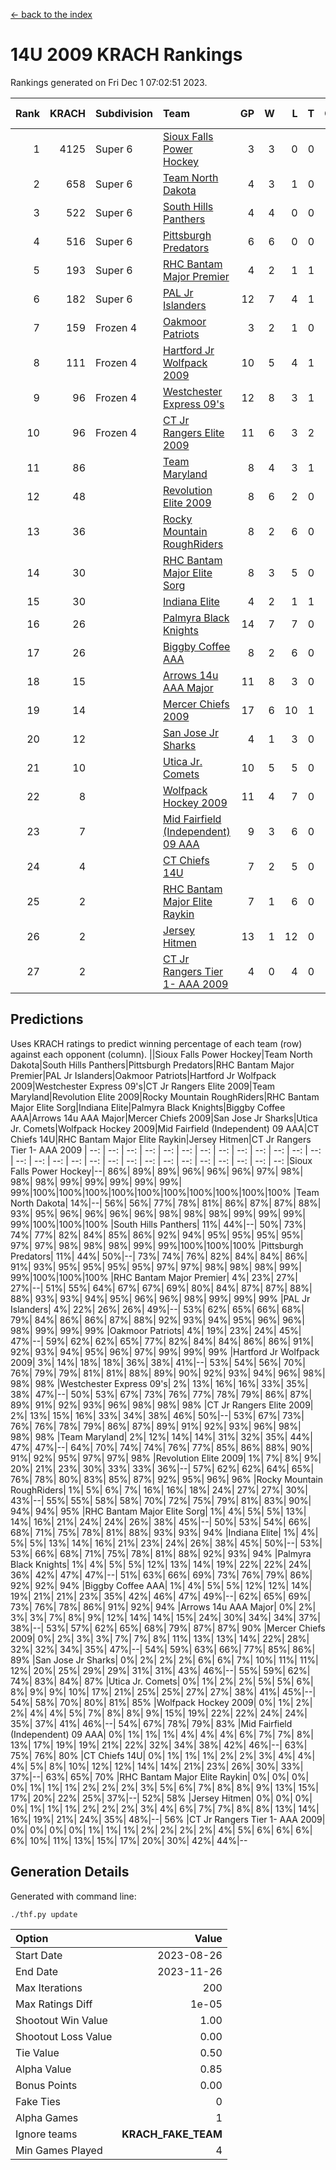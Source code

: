 [<- back to the index](readme.md)
# 14U 2009 KRACH Rankings
Rankings generated on Fri Dec  1 07:02:51 2023.

Rank|KRACH|Subdivision|Team|GP|W|L|T|OTW|OTL|SoS|Exp Wins|Win Diff
---:|---:|:---|:---|---:|---:|---:|---:|---:|---:|---:|---:|---:
1|4125|Super 6|[Sioux Falls Power Hockey](https://gamesheetstats.com/seasons/3664/teams/140999/schedule)|3|3|0|0|0|0|181|3.8|-0.0
2|658|Super 6|[Team North Dakota](https://gamesheetstats.com/seasons/3664/teams/141001/schedule)|4|3|1|0|0|0|870|3.8|-0.0
3|522|Super 6|[South Hills Panthers](https://gamesheetstats.com/seasons/3664/teams/160166/schedule)|4|4|0|0|0|0|16|4.9|0.0
4|516|Super 6|[Pittsburgh Predators](https://gamesheetstats.com/seasons/3664/teams/140995/schedule)|6|6|0|0|0|0|11|6.9|0.0
5|193|Super 6|[RHC Bantam Major Premier](https://gamesheetstats.com/seasons/3664/teams/140984/schedule)|4|2|1|1|0|0|112|3.4|0.0
6|182|Super 6|[PAL Jr Islanders](https://gamesheetstats.com/seasons/3664/teams/140990/schedule)|12|7|4|1|0|0|170|8.4|0.0
7|159|Frozen 4|[Oakmoor Patriots](https://gamesheetstats.com/seasons/3664/teams/141002/schedule)|3|2|1|0|1|0|181|2.8|-0.0
8|111|Frozen 4|[Hartford Jr Wolfpack 2009](https://gamesheetstats.com/seasons/3664/teams/140979/schedule)|10|5|4|1|0|0|312|6.4|0.0
9|96|Frozen 4|[Westchester Express 09's](https://gamesheetstats.com/seasons/3664/teams/140992/schedule)|12|8|3|1|1|1|52|9.4|0.0
10|96|Frozen 4|[CT Jr Rangers Elite 2009](https://gamesheetstats.com/seasons/3664/teams/140980/schedule)|11|6|3|2|1|0|76|7.9|0.0
11|86||[Team Maryland](https://gamesheetstats.com/seasons/3664/teams/140998/schedule)|8|4|3|1|0|0|79|5.4|0.0
12|48||[Revolution Elite 2009](https://gamesheetstats.com/seasons/3664/teams/140996/schedule)|8|6|2|0|0|0|25|6.9|0.0
13|36||[Rocky Mountain RoughRiders](https://gamesheetstats.com/seasons/3664/teams/144346/schedule)|8|2|6|0|0|0|610|2.8|-0.0
14|30||[RHC Bantam Major Elite Sorg](https://gamesheetstats.com/seasons/3664/teams/140985/schedule)|8|3|5|0|0|0|86|3.9|0.0
15|30||[Indiana Elite](https://gamesheetstats.com/seasons/3664/teams/144344/schedule)|4|2|1|1|0|0|16|3.4|0.0
16|26||[Palmyra Black Knights](https://gamesheetstats.com/seasons/3664/teams/140997/schedule)|14|7|7|0|0|0|123|7.9|0.0
17|26||[Biggby Coffee AAA](https://gamesheetstats.com/seasons/3664/teams/144343/schedule)|8|2|6|0|0|1|634|2.8|-0.0
18|15||[Arrows 14u AAA Major](https://gamesheetstats.com/seasons/3664/teams/140993/schedule)|11|8|3|0|0|0|12|8.9|0.0
19|14||[Mercer Chiefs 2009](https://gamesheetstats.com/seasons/3664/teams/140987/schedule)|17|6|10|1|1|1|64|7.4|0.0
20|12||[San Jose Jr Sharks](https://gamesheetstats.com/seasons/3664/teams/141003/schedule)|4|1|3|0|0|0|119|1.9|0.0
21|10||[Utica Jr. Comets](https://gamesheetstats.com/seasons/3664/teams/140994/schedule)|10|5|5|0|0|0|99|5.9|0.0
22|8||[Wolfpack Hockey 2009](https://gamesheetstats.com/seasons/3664/teams/140986/schedule)|11|4|7|0|0|1|35|4.9|0.0
23|7||[Mid Fairfield (Independent) 09 AAA](https://gamesheetstats.com/seasons/3664/teams/140981/schedule)|9|3|6|0|0|0|25|3.9|0.0
24|4||[CT Chiefs 14U](https://gamesheetstats.com/seasons/3664/teams/140982/schedule)|7|2|5|0|0|0|13|2.9|0.0
25|2||[RHC Bantam Major Elite Raykin](https://gamesheetstats.com/seasons/3664/teams/140989/schedule)|7|1|6|0|0|0|14|1.9|0.0
26|2||[Jersey Hitmen](https://gamesheetstats.com/seasons/3664/teams/140988/schedule)|13|1|12|0|0|0|94|1.9|0.0
27|2||[CT Jr Rangers Tier 1- AAA 2009](https://gamesheetstats.com/seasons/3664/teams/140983/schedule)|4|0|4|0|0|0|11|0.9|0.0

## Predictions
Uses KRACH ratings to predict winning percentage of each team (row) against each opponent (column).
||Sioux Falls Power Hockey|Team North Dakota|South Hills Panthers|Pittsburgh Predators|RHC Bantam Major Premier|PAL Jr Islanders|Oakmoor Patriots|Hartford Jr Wolfpack 2009|Westchester Express 09's|CT Jr Rangers Elite 2009|Team Maryland|Revolution Elite 2009|Rocky Mountain RoughRiders|RHC Bantam Major Elite Sorg|Indiana Elite|Palmyra Black Knights|Biggby Coffee AAA|Arrows 14u AAA Major|Mercer Chiefs 2009|San Jose Jr Sharks|Utica Jr. Comets|Wolfpack Hockey 2009|Mid Fairfield (Independent) 09 AAA|CT Chiefs 14U|RHC Bantam Major Elite Raykin|Jersey Hitmen|CT Jr Rangers Tier 1- AAA 2009
| --: | --: | --: | --: | --: | --: | --: | --: | --: | --: | --: | --: | --: | --: | --: | --: | --: | --: | --: | --: | --: | --: | --: | --: | --: | --: | --: | --: 
|Sioux Falls Power Hockey|--| 86%| 89%| 89%| 96%| 96%| 96%| 97%| 98%| 98%| 98%| 99%| 99%| 99%| 99%| 99%| 99%|100%|100%|100%|100%|100%|100%|100%|100%|100%|100%
|Team North Dakota| 14%|--| 56%| 56%| 77%| 78%| 81%| 86%| 87%| 87%| 88%| 93%| 95%| 96%| 96%| 96%| 96%| 98%| 98%| 98%| 99%| 99%| 99%| 99%|100%|100%|100%
|South Hills Panthers| 11%| 44%|--| 50%| 73%| 74%| 77%| 82%| 84%| 85%| 86%| 92%| 94%| 95%| 95%| 95%| 95%| 97%| 97%| 98%| 98%| 98%| 99%| 99%|100%|100%|100%
|Pittsburgh Predators| 11%| 44%| 50%|--| 73%| 74%| 76%| 82%| 84%| 84%| 86%| 91%| 93%| 95%| 95%| 95%| 95%| 97%| 97%| 98%| 98%| 98%| 99%| 99%|100%|100%|100%
|RHC Bantam Major Premier|  4%| 23%| 27%| 27%|--| 51%| 55%| 64%| 67%| 67%| 69%| 80%| 84%| 87%| 87%| 88%| 88%| 93%| 93%| 94%| 95%| 96%| 96%| 98%| 99%| 99%| 99%
|PAL Jr Islanders|  4%| 22%| 26%| 26%| 49%|--| 53%| 62%| 65%| 66%| 68%| 79%| 84%| 86%| 86%| 87%| 88%| 92%| 93%| 94%| 95%| 96%| 96%| 98%| 99%| 99%| 99%
|Oakmoor Patriots|  4%| 19%| 23%| 24%| 45%| 47%|--| 59%| 62%| 62%| 65%| 77%| 82%| 84%| 84%| 86%| 86%| 91%| 92%| 93%| 94%| 95%| 96%| 97%| 99%| 99%| 99%
|Hartford Jr Wolfpack 2009|  3%| 14%| 18%| 18%| 36%| 38%| 41%|--| 53%| 54%| 56%| 70%| 76%| 79%| 79%| 81%| 81%| 88%| 89%| 90%| 92%| 93%| 94%| 96%| 98%| 98%| 98%
|Westchester Express 09's|  2%| 13%| 16%| 16%| 33%| 35%| 38%| 47%|--| 50%| 53%| 67%| 73%| 76%| 77%| 78%| 79%| 86%| 87%| 89%| 91%| 92%| 93%| 96%| 98%| 98%| 98%
|CT Jr Rangers Elite 2009|  2%| 13%| 15%| 16%| 33%| 34%| 38%| 46%| 50%|--| 53%| 67%| 73%| 76%| 76%| 78%| 79%| 86%| 87%| 89%| 91%| 92%| 93%| 96%| 98%| 98%| 98%
|Team Maryland|  2%| 12%| 14%| 14%| 31%| 32%| 35%| 44%| 47%| 47%|--| 64%| 70%| 74%| 74%| 76%| 77%| 85%| 86%| 88%| 90%| 91%| 92%| 95%| 97%| 97%| 98%
|Revolution Elite 2009|  1%|  7%|  8%|  9%| 20%| 21%| 23%| 30%| 33%| 33%| 36%|--| 57%| 62%| 62%| 64%| 65%| 76%| 78%| 80%| 83%| 85%| 87%| 92%| 95%| 96%| 96%
|Rocky Mountain RoughRiders|  1%|  5%|  6%|  7%| 16%| 16%| 18%| 24%| 27%| 27%| 30%| 43%|--| 55%| 55%| 58%| 58%| 70%| 72%| 75%| 79%| 81%| 83%| 90%| 94%| 94%| 95%
|RHC Bantam Major Elite Sorg|  1%|  4%|  5%|  5%| 13%| 14%| 16%| 21%| 24%| 24%| 26%| 38%| 45%|--| 50%| 53%| 54%| 66%| 68%| 71%| 75%| 78%| 81%| 88%| 93%| 93%| 94%
|Indiana Elite|  1%|  4%|  5%|  5%| 13%| 14%| 16%| 21%| 23%| 24%| 26%| 38%| 45%| 50%|--| 53%| 53%| 66%| 68%| 71%| 75%| 78%| 81%| 88%| 92%| 93%| 94%
|Palmyra Black Knights|  1%|  4%|  5%|  5%| 12%| 13%| 14%| 19%| 22%| 22%| 24%| 36%| 42%| 47%| 47%|--| 51%| 63%| 66%| 69%| 73%| 76%| 79%| 86%| 92%| 92%| 94%
|Biggby Coffee AAA|  1%|  4%|  5%|  5%| 12%| 12%| 14%| 19%| 21%| 21%| 23%| 35%| 42%| 46%| 47%| 49%|--| 62%| 65%| 69%| 73%| 76%| 78%| 86%| 91%| 92%| 94%
|Arrows 14u AAA Major|  0%|  2%|  3%|  3%|  7%|  8%|  9%| 12%| 14%| 14%| 15%| 24%| 30%| 34%| 34%| 37%| 38%|--| 53%| 57%| 62%| 65%| 68%| 79%| 87%| 87%| 90%
|Mercer Chiefs 2009|  0%|  2%|  3%|  3%|  7%|  7%|  8%| 11%| 13%| 13%| 14%| 22%| 28%| 32%| 32%| 34%| 35%| 47%|--| 54%| 59%| 63%| 66%| 77%| 85%| 86%| 89%
|San Jose Jr Sharks|  0%|  2%|  2%|  2%|  6%|  6%|  7%| 10%| 11%| 11%| 12%| 20%| 25%| 29%| 29%| 31%| 31%| 43%| 46%|--| 55%| 59%| 62%| 74%| 83%| 84%| 87%
|Utica Jr. Comets|  0%|  1%|  2%|  2%|  5%|  5%|  6%|  8%|  9%|  9%| 10%| 17%| 21%| 25%| 25%| 27%| 27%| 38%| 41%| 45%|--| 54%| 58%| 70%| 80%| 81%| 85%
|Wolfpack Hockey 2009|  0%|  1%|  2%|  2%|  4%|  4%|  5%|  7%|  8%|  8%|  9%| 15%| 19%| 22%| 22%| 24%| 24%| 35%| 37%| 41%| 46%|--| 54%| 67%| 78%| 79%| 83%
|Mid Fairfield (Independent) 09 AAA|  0%|  1%|  1%|  1%|  4%|  4%|  4%|  6%|  7%|  7%|  8%| 13%| 17%| 19%| 19%| 21%| 22%| 32%| 34%| 38%| 42%| 46%|--| 63%| 75%| 76%| 80%
|CT Chiefs 14U|  0%|  1%|  1%|  1%|  2%|  2%|  3%|  4%|  4%|  4%|  5%|  8%| 10%| 12%| 12%| 14%| 14%| 21%| 23%| 26%| 30%| 33%| 37%|--| 63%| 65%| 70%
|RHC Bantam Major Elite Raykin|  0%|  0%|  0%|  0%|  1%|  1%|  1%|  2%|  2%|  2%|  3%|  5%|  6%|  7%|  8%|  8%|  9%| 13%| 15%| 17%| 20%| 22%| 25%| 37%|--| 52%| 58%
|Jersey Hitmen|  0%|  0%|  0%|  0%|  1%|  1%|  1%|  2%|  2%|  2%|  3%|  4%|  6%|  7%|  7%|  8%|  8%| 13%| 14%| 16%| 19%| 21%| 24%| 35%| 48%|--| 56%
|CT Jr Rangers Tier 1- AAA 2009|  0%|  0%|  0%|  0%|  1%|  1%|  1%|  2%|  2%|  2%|  2%|  4%|  5%|  6%|  6%|  6%|  6%| 10%| 11%| 13%| 15%| 17%| 20%| 30%| 42%| 44%|--

## Generation Details

Generated with command line:
```
./thf.py update
```

| Option | Value |
| :----- | ----: |
| Start Date | 2023-08-26 |
| End Date | 2023-11-26 |
| Max Iterations | 200 |
| Max Ratings Diff | 1e-05 |
| Shootout Win Value | 1.00 |
| Shootout Loss Value | 0.00 |
| Tie Value | 0.50 |
| Alpha Value | 0.85 |
| Bonus Points | 0.00 |
| Fake Ties | 0 |
| Alpha Games | 1 |
| Ignore teams | __KRACH_FAKE_TEAM__ |
| Min Games Played | 4 |

